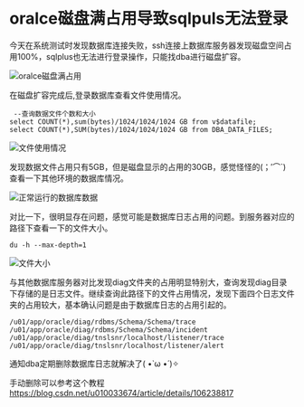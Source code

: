 # oralce磁盘满占用导致sqlpuls无法登录  

今天在系统测试时发现数据库连接失败，ssh连接上数据库服务器发现磁盘空间占用100%，sqlplus也无法进行登录操作，只能找dba进行磁盘扩容。  

![oralce磁盘满占用](https://wumeng-figurebed.oss-cn-shanghai.aliyuncs.com/images/e451c62e2c240ac8094cd77ffb6b9f6.png)  

在磁盘扩容完成后,登录数据库查看文件使用情况。  

     --查询数据文件个数和大小
    select COUNT(*),sum(bytes)/1024/1024/1024 GB from v$datafile;
    select COUNT(*),SUM(bytes)/1024/1024/1024 GB from DBA_DATA_FILES;  

![文件使用情况](https://wumeng-figurebed.oss-cn-shanghai.aliyuncs.com/images/20220124110616.png)  

发现数据文件占用只有5GB，但是磁盘显示的占用的30GB，感觉怪怪的(；′⌒`)  
查看一下其他环境的数据库情况。  

![正常运行的数据库数据](https://wumeng-figurebed.oss-cn-shanghai.aliyuncs.com/images/20220124112007.png)  

对比一下，很明显存在问题，感觉可能是数据库日志占用的问题。到服务器对应的路径下查看一下的文件大小。  

    du -h --max-depth=1  

![文件大小](https://wumeng-figurebed.oss-cn-shanghai.aliyuncs.com/images/20220124160249.png)  

与其他数据库服务器对比发现diag文件夹的占用明显特别大，查询发现diag目录下存储的是日志文件。继续查询此路径下的文件占用情况，发现下面四个日志文件夹的占用较大，基本确认问题是由于数据库日志的占用引起的。  

    /u01/app/oracle/diag/rdbms/Schema/Schema/trace  
    /u01/app/oracle/diag/rdbms/Schema/Schema/incident  
    /u01/app/oracle/diag/tnslsnr/localhost/listener/trace  
    /u01/app/oracle/diag/tnslsnr/localhost/listener/alert  

通知dba定期删除数据库日志就解决了( •̀ ω •́ )✧  

手动删除可以参考这个教程  
<https://blog.csdn.net/u010033674/article/details/106238817>  
